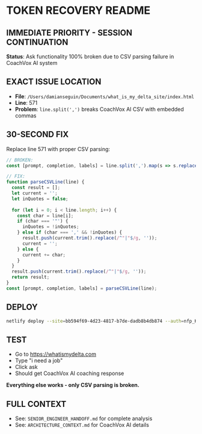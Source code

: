 # TOKEN RECOVERY README

## IMMEDIATE PRIORITY - SESSION CONTINUATION

**Status**: Ask functionality 100% broken due to CSV parsing failure in CoachVox AI system

## EXACT ISSUE LOCATION
- **File**: `/Users/damianseguin/Documents/what_is_my_delta_site/index.html`
- **Line**: 571 
- **Problem**: `line.split(',')` breaks CoachVox AI CSV with embedded commas

## 30-SECOND FIX
Replace line 571 with proper CSV parsing:

```javascript
// BROKEN:
const [prompt, completion, labels] = line.split(',').map(s => s.replace(/^"|"$/g, '').trim());

// FIX:
function parseCSVLine(line) {
  const result = [];
  let current = '';
  let inQuotes = false;
  
  for (let i = 0; i < line.length; i++) {
    const char = line[i];
    if (char === '"') {
      inQuotes = !inQuotes;
    } else if (char === ',' && !inQuotes) {
      result.push(current.trim().replace(/^"|"$/g, ''));
      current = '';
    } else {
      current += char;
    }
  }
  result.push(current.trim().replace(/^"|"$/g, ''));
  return result;
}
const [prompt, completion, labels] = parseCSVLine(line);
```

## DEPLOY
```bash
netlify deploy --site=bb594f69-4d23-4817-b7de-dadb8b4db874 --auth=nfp_KfjJx2FFoANpnQSyD9rnb8RWExzfkpLb65a0 --prod --dir=.
```

## TEST
- Go to https://whatismydelta.com
- Type "i need a job"
- Click ask
- Should get CoachVox AI coaching response

**Everything else works - only CSV parsing is broken.**

## FULL CONTEXT
- See: `SENIOR_ENGINEER_HANDOFF.md` for complete analysis
- See: `ARCHITECTURE_CONTEXT.md` for CoachVox AI details